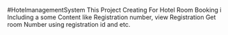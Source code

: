 #HotelmanagementSystem
This Project Creating For Hotel Room Booking i Including a some Content like Registration number, view Registration Get room Number using registration id and etc. 
